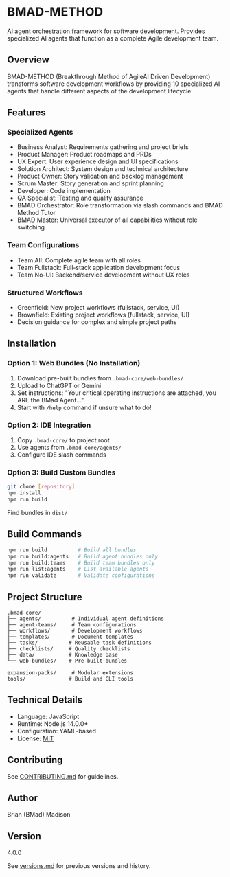 # BMAD-METHOD

AI agent orchestration framework for software development. Provides specialized AI agents that function as a complete Agile development team.

## Overview

BMAD-METHOD (Breakthrough Method of AgileAI Driven Development) transforms software development workflows by providing 10 specialized AI agents that handle different aspects of the development lifecycle.

## Features

### Specialized Agents

- Business Analyst: Requirements gathering and project briefs
- Product Manager: Product roadmaps and PRDs
- UX Expert: User experience design and UI specifications
- Solution Architect: System design and technical architecture
- Product Owner: Story validation and backlog management
- Scrum Master: Story generation and sprint planning
- Developer: Code implementation
- QA Specialist: Testing and quality assurance
- BMAD Orchestrator: Role transformation via slash commands and BMAD Method Tutor
- BMAD Master: Universal executor of all capabilities without role switching

### Team Configurations

- Team All: Complete agile team with all roles
- Team Fullstack: Full-stack application development focus
- Team No-UI: Backend/service development without UX roles

### Structured Workflows

- Greenfield: New project workflows (fullstack, service, UI)
- Brownfield: Existing project workflows (fullstack, service, UI)
- Decision guidance for complex and simple project paths

## Installation

### Option 1: Web Bundles (No Installation)

1. Download pre-built bundles from `.bmad-core/web-bundles/`
2. Upload to ChatGPT or Gemini
3. Set instructions: "Your critical operating instructions are attached, you ARE the BMad Agent..."
4. Start with `/help` command if unsure what to do!

### Option 2: IDE Integration

1. Copy `.bmad-core/` to project root
2. Use agents from `.bmad-core/agents/`
3. Configure IDE slash commands

### Option 3: Build Custom Bundles

```bash
git clone [repository]
npm install
npm run build
```

Find bundles in `dist/`

## Build Commands

```bash
npm run build          # Build all bundles
npm run build:agents   # Build agent bundles only
npm run build:teams    # Build team bundles only
npm run list:agents    # List available agents
npm run validate       # Validate configurations
```

## Project Structure

```plaintext
.bmad-core/
├── agents/          # Individual agent definitions
├── agent-teams/     # Team configurations
├── workflows/       # Development workflows
├── templates/       # Document templates
├── tasks/          # Reusable task definitions
├── checklists/     # Quality checklists
├── data/           # Knowledge base
└── web-bundles/    # Pre-built bundles

expansion-packs/     # Modular extensions
tools/              # Build and CLI tools
```

## Technical Details

- Language: JavaScript
- Runtime: Node.js 14.0.0+
- Configuration: YAML-based
- License: [MIT](LICENSE)

## Contributing

See [CONTRIBUTING.md](CONTRIBUTING.md) for guidelines.

## Author

Brian (BMad) Madison

## Version

4.0.0

See [versions.md](docs/versions.md) for previous versions and history.
